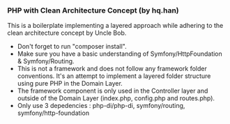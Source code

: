### PHP with Clean Architecture Concept (by hq.han)
This is a boilerplate implementing a layered approach while adhering to the clean architecture concept by Uncle Bob.
- Don't forget to run "composer install".
- Make sure you have a basic understanding of Symfony/HttpFoundation & Symfony/Routing.
- This is not a framework and does not follow any framework folder conventions. It's an attempt to implement a layered folder structure using pure PHP in the Domain Layer.
- The framework component is only used in the Controller layer and outside of the Domain Layer (index.php, config.php and routes.php).
- Only use 3 depedencies : php-di/php-di, symfony/routing, symfony/http-foundation
